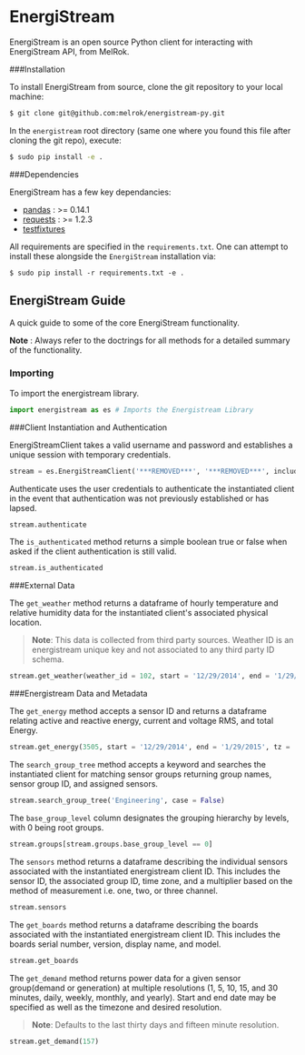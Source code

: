 # EnergiStream

EnergiStream is an open source Python client for interacting with EnergiStream API, from MelRok.

###Installation

To install EnergiStream from source, clone the git repository to your local machine:

```sh
$ git clone git@github.com:melrok/energistream-py.git
```

In the ``energistream`` root directory (same one where you found this file after cloning the git repo), execute:

```sh
$ sudo pip install -e .
```

###Dependencies

EnergiStream has a few key dependancies:

* [pandas](http://pandas.pydata.org/) : >= 0.14.1
* [requests](http://docs.python-requests.org/) : >= 1.2.3
* [testfixtures](https://pythonhosted.org/testfixtures/)

All requirements are specified in the `requirements.txt`. One can attempt to install these alongside the `EnergiStream` installation via:

```
$ sudo pip install -r requirements.txt -e .
```




## EnergiStream Guide

A quick guide to some of the core EnergiStream functionality.

**Note** : Always refer to the doctrings for all methods for a detailed summary of the functionality.

### Importing

To import the energistream library.

```python
import energistream as es # Imports the Energistream Library
```

###Client Instantiation and Authentication

EnergiStreamClient takes a valid username and password and establishes a unique session with temporary credentials.

```python
stream = es.EnergiStreamClient('***REMOVED***', '***REMOVED***', include_sensors=True)
```

Authenticate uses the user credentials to authenticate the instantiated client in the event that authentication was not previously established or has lapsed.

```python
stream.authenticate
```

The `is_authenticated` method returns a simple boolean true or false when asked if the client authentication is still valid.

```python
stream.is_authenticated
```

###External Data

The `get_weather` method returns a dataframe of hourly temperature and relative humidity data for the instantiated client's associated physical location. 
>**Note**: This data is collected from third party sources. Weather ID is an energistream unique key and not associated to any third party ID schema.

```python
stream.get_weather(weather_id = 102, start = '12/29/2014', end = '1/29/2015')
```

###Energistream Data and Metadata

The `get_energy` method accepts a sensor ID and returns a dataframe relating active and reactive energy, current and voltage RMS, and total Energy.

```python
stream.get_energy(3505, start = '12/29/2014', end = '1/29/2015', tz = 'local')
```

The `search_group_tree` method accepts a keyword and searches the instantiated client for matching sensor groups returning group names, sensor group ID, and assigned sensors.

```python
stream.search_group_tree('Engineering', case = False)
```

The `base_group_level` column designates the grouping hierarchy by levels, with 0 being root groups.

```python
stream.groups[stream.groups.base_group_level == 0]
```

The `sensors` method returns a dataframe describing the individual sensors associated with the instantiated energistream client ID. This includes the sensor ID, the associated group ID, time zone, and a multiplier based on the method of measurement i.e. one, two, or three channel.

```python
stream.sensors
```

The `get_boards` method returns a dataframe describing the boards associated with the instantiated energistream client ID. This includes
the boards serial number, version, display name, and model.

```python
stream.get_boards
```

The `get_demand` method returns power data for a given sensor group(demand or generation) at multiple resolutions (1, 5, 10, 15, and 30 minutes, daily, weekly, monthly, and yearly). Start and end date may be specified as well as the timezone and desired resolution. 

>**Note**: Defaults to the last thirty days and fifteen minute resolution.

```python
stream.get_demand(157)
```
